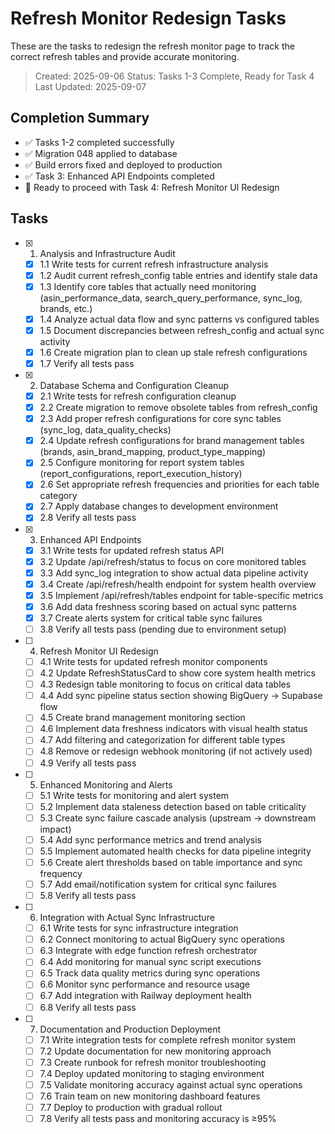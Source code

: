 # Refresh Monitor Redesign Tasks

These are the tasks to redesign the refresh monitor page to track the correct refresh tables and provide accurate monitoring.

> Created: 2025-09-06
> Status: Tasks 1-3 Complete, Ready for Task 4
> Last Updated: 2025-09-07

## Completion Summary
- ✅ Tasks 1-2 completed successfully
- ✅ Migration 048 applied to database
- ✅ Build errors fixed and deployed to production
- ✅ Task 3: Enhanced API Endpoints completed
- 🔄 Ready to proceed with Task 4: Refresh Monitor UI Redesign

## Tasks

- [x] 1. Analysis and Infrastructure Audit
  - [x] 1.1 Write tests for current refresh infrastructure analysis
  - [x] 1.2 Audit current refresh_config table entries and identify stale data
  - [x] 1.3 Identify core tables that actually need monitoring (asin_performance_data, search_query_performance, sync_log, brands, etc.)
  - [x] 1.4 Analyze actual data flow and sync patterns vs configured tables
  - [x] 1.5 Document discrepancies between refresh_config and actual sync activity
  - [x] 1.6 Create migration plan to clean up stale refresh configurations
  - [x] 1.7 Verify all tests pass

- [x] 2. Database Schema and Configuration Cleanup
  - [x] 2.1 Write tests for refresh configuration cleanup
  - [x] 2.2 Create migration to remove obsolete tables from refresh_config
  - [x] 2.3 Add proper refresh configurations for core sync tables (sync_log, data_quality_checks)
  - [x] 2.4 Update refresh configurations for brand management tables (brands, asin_brand_mapping, product_type_mapping)
  - [x] 2.5 Configure monitoring for report system tables (report_configurations, report_execution_history)
  - [x] 2.6 Set appropriate refresh frequencies and priorities for each table category
  - [x] 2.7 Apply database changes to development environment
  - [x] 2.8 Verify all tests pass

- [x] 3. Enhanced API Endpoints
  - [x] 3.1 Write tests for updated refresh status API
  - [x] 3.2 Update /api/refresh/status to focus on core monitored tables
  - [x] 3.3 Add sync_log integration to show actual data pipeline activity
  - [x] 3.4 Create /api/refresh/health endpoint for system health overview
  - [x] 3.5 Implement /api/refresh/tables endpoint for table-specific metrics
  - [x] 3.6 Add data freshness scoring based on actual sync patterns
  - [x] 3.7 Create alerts system for critical table sync failures
  - [ ] 3.8 Verify all tests pass (pending due to environment setup)

- [ ] 4. Refresh Monitor UI Redesign
  - [ ] 4.1 Write tests for updated refresh monitor components
  - [ ] 4.2 Update RefreshStatusCard to show core system health metrics
  - [ ] 4.3 Redesign table monitoring to focus on critical data tables
  - [ ] 4.4 Add sync pipeline status section showing BigQuery → Supabase flow
  - [ ] 4.5 Create brand management monitoring section
  - [ ] 4.6 Implement data freshness indicators with visual health status
  - [ ] 4.7 Add filtering and categorization for different table types
  - [ ] 4.8 Remove or redesign webhook monitoring (if not actively used)
  - [ ] 4.9 Verify all tests pass

- [ ] 5. Enhanced Monitoring and Alerts
  - [ ] 5.1 Write tests for monitoring and alert system
  - [ ] 5.2 Implement data staleness detection based on table criticality
  - [ ] 5.3 Create sync failure cascade analysis (upstream → downstream impact)
  - [ ] 5.4 Add sync performance metrics and trend analysis
  - [ ] 5.5 Implement automated health checks for data pipeline integrity
  - [ ] 5.6 Create alert thresholds based on table importance and sync frequency
  - [ ] 5.7 Add email/notification system for critical sync failures
  - [ ] 5.8 Verify all tests pass

- [ ] 6. Integration with Actual Sync Infrastructure  
  - [ ] 6.1 Write tests for sync infrastructure integration
  - [ ] 6.2 Connect monitoring to actual BigQuery sync operations
  - [ ] 6.3 Integrate with edge function refresh orchestrator
  - [ ] 6.4 Add monitoring for manual sync script executions
  - [ ] 6.5 Track data quality metrics during sync operations
  - [ ] 6.6 Monitor sync performance and resource usage
  - [ ] 6.7 Add integration with Railway deployment health
  - [ ] 6.8 Verify all tests pass

- [ ] 7. Documentation and Production Deployment
  - [ ] 7.1 Write integration tests for complete refresh monitor system
  - [ ] 7.2 Update documentation for new monitoring approach
  - [ ] 7.3 Create runbook for refresh monitor troubleshooting
  - [ ] 7.4 Deploy updated monitoring to staging environment
  - [ ] 7.5 Validate monitoring accuracy against actual sync operations
  - [ ] 7.6 Train team on new monitoring dashboard features
  - [ ] 7.7 Deploy to production with gradual rollout
  - [ ] 7.8 Verify all tests pass and monitoring accuracy is ≥95%